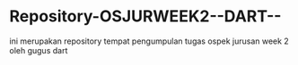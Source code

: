 # Repository-OSJURWEEK2--DART--
ini merupakan repository tempat pengumpulan tugas ospek jurusan week 2 oleh gugus dart
